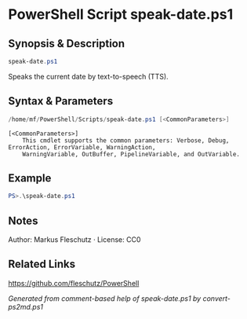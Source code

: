# PowerShell Script speak-date.ps1

## Synopsis & Description
```powershell
speak-date.ps1
```

Speaks the current date by text-to-speech (TTS).

## Syntax & Parameters
```powershell
/home/mf/PowerShell/Scripts/speak-date.ps1 [<CommonParameters>]
```

```
[<CommonParameters>]
    This cmdlet supports the common parameters: Verbose, Debug, ErrorAction, ErrorVariable, WarningAction, 
    WarningVariable, OutBuffer, PipelineVariable, and OutVariable.
```

## Example
```powershell
PS>.\speak-date.ps1
```


## Notes
Author: Markus Fleschutz · License: CC0

## Related Links
https://github.com/fleschutz/PowerShell

*Generated from comment-based help of speak-date.ps1 by convert-ps2md.ps1*
